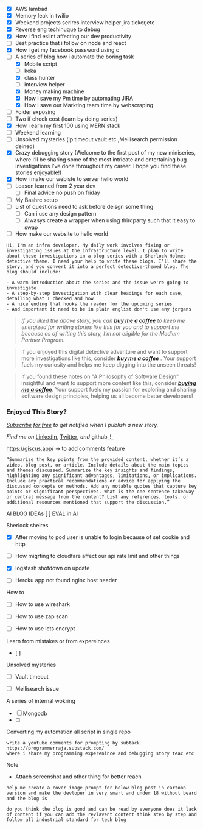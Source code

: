 
- [x] AWS lambad
- [x] Memory leak in twilio
- [x] Weekend projects serires interview helper jira ticker,etc
- [x] Reverse eng techinuque to debug
- [x] How i find eslint affecting our dev productivity
- [ ] Best practice that i follow on node and react
- [x] How i get my facebook password using c
- [ ] A series of blog how i automate the boring task
	- [x] Mobile script
	- [ ] keka
	- [x] class hunter
	- [ ] interview helper
	- [x] Money making machine
	- [x] How i save my Pm time by automating JIRA
	- [x] How i save our Markting team time by webscraping
- [ ] Folder exposing
- [ ] Two if check cost (learn by doing series)
- [x] How i earn my first 100 using MERN stack
- [ ] Weekend learning 
- [ ] Unsolved mysteries (ip timeout vault etc.,Meilisearch permission deined)
- [x] Crazy debugging story (Welcome to the first post of my new miniseries, where I’ll be sharing some of the most intricate and entertaining bug investigations I’ve done throughout my career. I hope you find these stories enjoyable!)
- [x] How i make our webiste to server hello world
- [ ] Leason learned from 2 year dev
	- [ ] Final advice no push on friday

- [ ] My Bashrc setup 
- [ ] List of questions need to ask before deisgn some thing
	- [ ] Can i use any design pattern
	- [ ] Alwasys create a wrapper when using thirdparty such that it easy to swap

- [ ] How make our website to hello world  

```
Hi, I'm an infra developer. My daily work involves fixing or investigating issues at the infrastructure level. I plan to write about these investigations in a blog series with a Sherlock Holmes detective theme. I need your help to write these blogs. I'll share the story, and you convert it into a perfect detective-themed blog. The blog should include:

- A warm introduction about the series and the issue we're going to investigate
- A step-by-step investigation with clear headings for each case, detailing what I checked and how
- A nice ending that hooks the reader for the upcoming series
- And important it need to be in plain englist don't use any jorgans
```



> _If you liked the above story, you can_ [**_buy me a coffee_**](https://buymeacoffee.com/programmerraja) _to keep me energized for writing stories like this for you and to support me because as of writing this story, I’m not eligible for the Medium Partner Program._


> If you enjoyed this digital detective adventure and want to support more investigations like this, consider [**_buy me a coffee_**](https://buymeacoffee.com/programmerraja) . Your support fuels my curiosity and helps me keep digging into the unseen threats!


>If you found these notes on "A Philosophy of Software Design" insightful and want to support more content like this, consider [**_buying me a coffee_**](https://buymeacoffee.com/programmerraja). Your support fuels my passion for exploring and sharing software design principles, helping us all become better developers! 

### Enjoyed This Story?

_[Subscribe for free](https://medium.com/subscribe/@programmerraja) to get notified when I publish a new story._

_Find me on_ [LinkedIn](https://www.linkedin.com/in/programmerraja/), [Twitter](https://twitter.com/programmerraja)_, and_ github_!_

https://giscus.app/ -> to add comments feature




```
“Summarize the key points from the provided content, whether it’s a video, blog post, or article. Include details about the main topics and themes discussed. Summarize the key insights and findings, highlighting any significant advantages, limitations, or implications. Include any practical recommendations or advice for applying the discussed concepts or methods. Add any notable quotes that capture key points or significant perspectives. What is the one-sentence takeaway or central message from the content? List any references, tools, or additional resources mentioned that support the discussion.”
```



AI BLOG IDEAs
[ ] EVAL in AI




Sherlock sheires
- [x] After moving to pod user is unable to login because of set cookie and http 
- [ ] How migrting to cloudfare affect our api rate lmit and other things 
- [x] logstash shotdown on update
- [ ] Heroku app not found nginx host header


How to 

- [ ] How to use wireshark
- [ ] How to use zap scan
- [ ] How to use lets encrypt


Learn from mistakes or from expereinces
- [ ]  

Unsolved mysteries
- [ ] Vault timeout 
- [ ] Meilisearch issue


A series of internal wokring
- [ ] Mongodb
- [ ] 


Converting my automation all script in single repo


```
write a youtube comments for prompting by subtack https://programmerraja.substack.com/ 
where i share my programming experenince and debugging story teac etc
```



Note
- Attach screenshot and other thing for better reach









```
help me create a cover image prompt for below blog post in cartoon version and make the devloper in very smart and under 18 without beard and the blog is
```

```
do you think the blog is good and can be read by everyone does it lack of content if you can add the revlavent content think step by step and follow all industrial standard for tech blog
```
